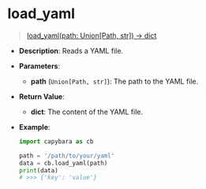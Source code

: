 # load_yaml

> [load_yaml(path: Union[Path, str]) -> dict](https://github.com/DocsaidLab/Capybara/blob/975d62fba4f76db59e715c220f7a2af5ad8d050e/capybara/utils/files_utils.py#L185)

- **Description**: Reads a YAML file.

- **Parameters**:

  - **path** (`Union[Path, str]`): The path to the YAML file.

- **Return Value**:

  - **dict**: The content of the YAML file.

- **Example**:

  ```python
  import capybara as cb

  path = '/path/to/your/yaml'
  data = cb.load_yaml(path)
  print(data)
  # >>> {'key': 'value'}
  ```
